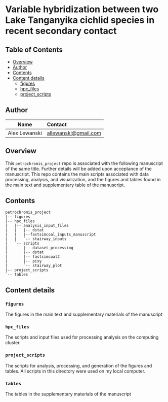 # Variable hybridization between two Lake Tanganyika cichlid species in recent secondary contact

## Table of Contents
- [Overview](#overview)
- [Author](#author)
- [Contents](#contents)
- [Content details](#content-details)
  - [figures](#figures)
  - [hpc_files](#hpc_files)
  - [project_scripts](#project_scripts)

## Author

Name| Contact
:-----:|:-----
Alex Lewanski|[allewanski@gmail.com](mailto:allewanski@gmail.com)

## Overview
This `petrochromis_project` repo is associated with the following manuscript of the same title. Further details will be added upon acceptance of the manuscript. This repo contains the main scripts associated with data processing, analysis, and visualization, and the figures and tables found in the main text and supplementary table of the manuscript.

## Contents
```
petrochromis_project
|-- figures
|-- hpc_files
|   |-- analysis_input_files
|   |   |-- dstat
|   |   |--fastsimcoal_inputs_manuscript
|   |   `-- stairway_inputs
|   `-- scripts
|       |-- dataset_processing
|       |-- dstat
|       |-- fastsimcoal2
|       |-- pixy
|       `-- stairway_plot
|-- project_scripts
`-- tables
```


## Content details
### `figures`
The figures in the main text and supplementary materials of the manuscript

### `hpc_files`
The scripts and input files used for processing analysis on the computing cluster.

### `project_scripts`
The scripts for analysis, processing, and generation of the figures and tables. All scripts in this directory were used on my local computer.

### `tables`
The tables in the supplementary materials of the manuscript

